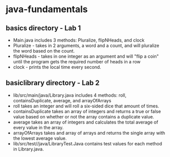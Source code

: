 # java-fundamentals

## basics directory - Lab 1
- Main.java includes 3 methods: Pluralize, flipNHeads, and clock
- Pluralize - takes in 2 arguments, a word and a count, and will pluralize the word based on the count.
- flipNHeads - takes in one integer as an argument and will "flip a coin" until the program gets the required number of heads in a row
- clock - prints the local time every second.

## basiclibrary directory - Lab 2
- lib/src/main/java/Library.java includes 4 methods: roll, containsDuplicate, average, and arrayOfArrays
- roll takes an integer and will roll a six-sided dice that amount of times.
- containsDuplicate takes an array of integers and returns a true or false value based on whether or not the array contains a duplicate value.
- average takes an array of integers and calculates the total average of every value in the array.
- arrayOfArrays takes and array of arrays and returns the single array with the lowest average value.
- lib/src/test//java/LibraryTest.Java contains test values for each method in Library.java.
